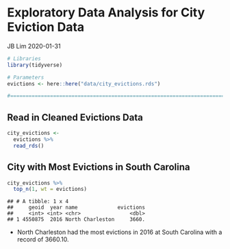 Exploratory Data Analysis for City Eviction Data
================
JB Lim
2020-01-31

``` r
# Libraries
library(tidyverse)

# Parameters
evictions <- here::here("data/city_evictions.rds")

#===============================================================================
```

## Read in Cleaned Evictions Data

``` r
city_evictions <-  
  evictions %>%
  read_rds()
```

## City with Most Evictions in South Carolina

``` r
city_evictions %>%
  top_n(1, wt = evictions)
```

    ## # A tibble: 1 x 4
    ##     geoid  year name             evictions
    ##     <int> <int> <chr>                <dbl>
    ## 1 4550875  2016 North Charleston     3660.

  - North Charleston had the most evictions in 2016 at South Carolina
    with a record of 3660.10.
